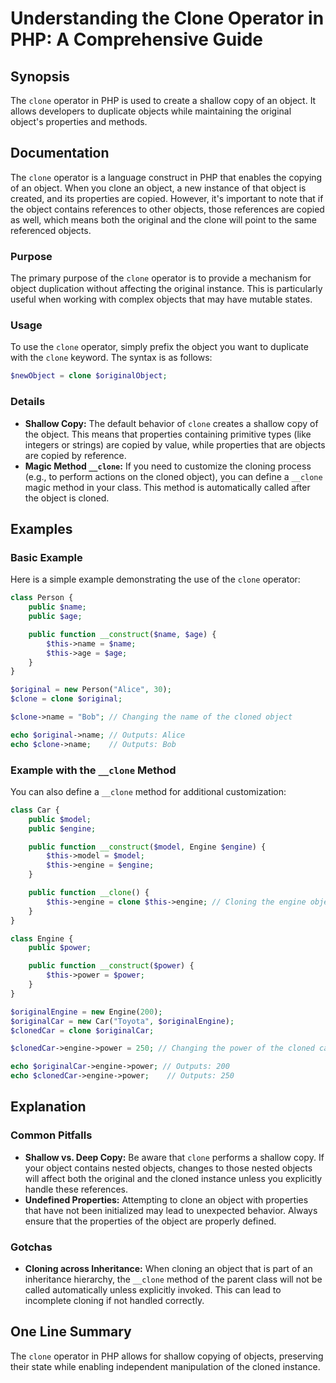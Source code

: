 <!--
Meta Description: # Understanding the Clone Operator in PHP: A Comprehensive Guide ## Synopsis The `clone` operator in PHP is used to create a shallow copy of an object...
Meta Keywords: clone, object, engine, public, objects
-->

# Understanding the Clone Operator in PHP: A Comprehensive Guide

## Synopsis
The `clone` operator in PHP is used to create a shallow copy of an object. It allows developers to duplicate objects while maintaining the original object's properties and methods.

## Documentation
The `clone` operator is a language construct in PHP that enables the copying of an object. When you clone an object, a new instance of that object is created, and its properties are copied. However, it's important to note that if the object contains references to other objects, those references are copied as well, which means both the original and the clone will point to the same referenced objects.

### Purpose
The primary purpose of the `clone` operator is to provide a mechanism for object duplication without affecting the original instance. This is particularly useful when working with complex objects that may have mutable states.

### Usage
To use the `clone` operator, simply prefix the object you want to duplicate with the `clone` keyword. The syntax is as follows:

```php
$newObject = clone $originalObject;
```

### Details
- **Shallow Copy:** The default behavior of `clone` creates a shallow copy of the object. This means that properties containing primitive types (like integers or strings) are copied by value, while properties that are objects are copied by reference.
- **Magic Method `__clone`:** If you need to customize the cloning process (e.g., to perform actions on the cloned object), you can define a `__clone` magic method in your class. This method is automatically called after the object is cloned.

## Examples
### Basic Example
Here is a simple example demonstrating the use of the `clone` operator:

```php
class Person {
    public $name;
    public $age;

    public function __construct($name, $age) {
        $this->name = $name;
        $this->age = $age;
    }
}

$original = new Person("Alice", 30);
$clone = clone $original;

$clone->name = "Bob"; // Changing the name of the cloned object

echo $original->name; // Outputs: Alice
echo $clone->name;    // Outputs: Bob
```

### Example with the `__clone` Method
You can also define a `__clone` method for additional customization:

```php
class Car {
    public $model;
    public $engine;

    public function __construct($model, Engine $engine) {
        $this->model = $model;
        $this->engine = $engine;
    }

    public function __clone() {
        $this->engine = clone $this->engine; // Cloning the engine object
    }
}

class Engine {
    public $power;

    public function __construct($power) {
        $this->power = $power;
    }
}

$originalEngine = new Engine(200);
$originalCar = new Car("Toyota", $originalEngine);
$clonedCar = clone $originalCar;

$clonedCar->engine->power = 250; // Changing the power of the cloned car's engine

echo $originalCar->engine->power; // Outputs: 200
echo $clonedCar->engine->power;    // Outputs: 250
```

## Explanation
### Common Pitfalls
- **Shallow vs. Deep Copy:** Be aware that `clone` performs a shallow copy. If your object contains nested objects, changes to those nested objects will affect both the original and the cloned instance unless you explicitly handle these references.
- **Undefined Properties:** Attempting to clone an object with properties that have not been initialized may lead to unexpected behavior. Always ensure that the properties of the object are properly defined.

### Gotchas
- **Cloning across Inheritance:** When cloning an object that is part of an inheritance hierarchy, the `__clone` method of the parent class will not be called automatically unless explicitly invoked. This can lead to incomplete cloning if not handled correctly.

## One Line Summary
The `clone` operator in PHP allows for shallow copying of objects, preserving their state while enabling independent manipulation of the cloned instance.